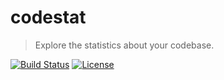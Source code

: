 # codestat

> Explore the statistics about your codebase.

[![Build Status](http://img.shields.io/travis/com/dexpota/codestat.svg?style=flat-square)](https://travis-ci.com/dexpota/codestat)
[![License](http://img.shields.io/:license-mit-blue.svg?style=flat-square)](http://dexpota.mit-license.org)
